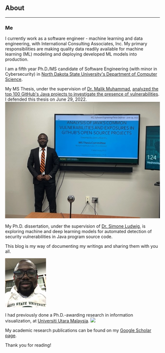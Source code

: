## About

---

### Me
I currently work as a software engineer - machine learning and data engineering, with International Consulting Associates, Inc. My primary responsibilities are making quality data readily available for machine learning (ML) modeling and deploying developed ML models into production.

I am a fifth year Ph.D./MS candidate of Software Engineering (with minor in Cybersecurity) in [North Dakota State University's Department of Computer Science](https://www.ndsu.edu/cs/). 

My MS Thesis, under the supervision of [Dr. Malik Muhammad](http://cs.ndsu.nodak.edu/~mmalik/#), [analyzed the top 100 GitHub's Java projects to investigate the presence of vulnerabilities](https://github.com/Semiu/java-codesecurity). I defended this thesis on June 29, 2022.
![](images/mscdefense.jpg)

My Ph.D. dissertation, under the supervision of [Dr. Simone Ludwig](http://www.cs.ndsu.nodak.edu/~siludwig/contact.html), is exploring machine and deep learning models for automated detection of security vulnerabilities in Java program source code. 

This blog is my way of documenting my writings and sharing them with you all.

![](images/selfimage.JPG)

I had previously done a Ph.D.-awarding research in information visualization, at [Universiti Utara Malaysia](http://www.uum.edu.my/). 
![](images/uumphd)

My academic research publications can be found on my [Google Scholar page](https://scholar.google.com/citations?user=ROaTHt0AAAAJ&hl=en).

Thank you for reading!
